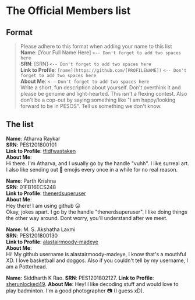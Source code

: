 # The Official Members list

## Format
> Please adhere to this format when adding your name to this list  
> **Name**: [Your Full Name Here]  `<-- Don't forget to add two spaces here`  
**SRN**: [SRN]  `<-- Don't forget to add two spaces here`  
**Link to Profile**: `[name](https://github.com/[PROFILENAME])`  `<-- Don't forget to add two spaces here`  
**About Me**:  `<-- Don't forget to add two spaces here`  
Write a short, fun description about yourself. Don't overthink it and please be genuine and light-hearted.
This isn't a flexing contest.
Also don't be a cop-out by saying something like "I am happy/looking forward to be in PESOS".
Tell us something we don't know.

## The list

**Name**: Atharva Raykar  
**SRN**: PES1201800101  
**Link to Profile**: [tfidfwastaken](https://github.com/tfidfwastaken)  
**About Me**:  
Hi there. I'm Atharva, and I usually go by the handle "vuhh". I like surreal art. I also like sending out :melon: emojis every once in a while for no real reason.


**Name**: Parth Krishna  
**SRN**: 01FB16ECS248  
**Link to Profile**: [thenerdsuperuser](https://github.com/thenerdsuperuser)  
**About Me**:  
Hey there! I am using github :stuck_out_tongue:   
Okay, jokes apart. I go by the handle "thenerdsuperuser". I like doing things the other way around. Dont worry, you'll understand after we meet.

**Name**: M. S. Akshatha Laxmi    
**SRN**: PES1201800130  
**Link to Profile**: [alastairmoody-madeye](https://github.com/alastairmoody-madeye)  
**About Me**:    
Hi! My github username is alastairmoody-madeye, I know that's a mouthful XD. I love basketball and doggos. Also if you couldn't tell by my username, I am a Potterhead.  

**Name**: Siddharth K Rao. 
**SRN**: PES1201802127. 
**Link to Profile**: [sherunlocked49](https://github.com/sherunlocked49). 
**About Me**:
Hey! I like decoding stuff and would love to play badminton. I'm a good photographer 📷 (I guess xD).
